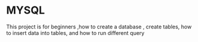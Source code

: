 # MYSQL
This project is for beginners ,how to create  a database , create tables, how to insert data into tables, and  how to run different query 
